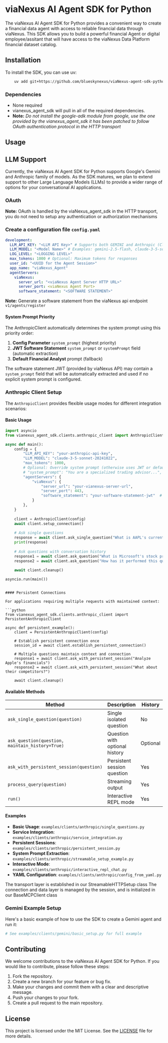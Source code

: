 # viaNexus AI Agent SDK for Python

The viaNexus AI Agent SDK for Python provides a convenient way to create a financial data agent with access to reliable financial data through viaNexus.
This SDK allows you to build a powerful financial Agent or digital employee/assitant that will have access to the viaNexus Data Platform financial dataset catalog.

## Installation

To install the SDK, you can use uv:

```bash
    uv add git+https://github.com/blueskynexus/viaNexus-agent-sdk-python --tag v0.1.19-pre
```
### Dependencies
- None required
- vianexus_agent_sdk will pull in all of the required dependencies.
- **Note:** _Do not install the google-adk module from google, use the one provided by the vianexus_agent_sdk it has been patched to follow OAuth authentication protocol in the HTTP transport_

## Usage
## LLM Support

Currently, the viaNexus AI Agent SDK for Python supports Google's Gemini and Anthropic family of models. As the SDK matures, we plan to extend support to other Large Language Models (LLMs) to provide a wider range of options for your conversational AI applications.


### OAuth
**Note:** OAuth is handled by the viaNexus_agent_sdk in the HTTP transport, you do not need to setup any authentication or authorization mechanisms
### Create a configuration file `config.yaml`
```yaml
development:
  LLM_API_KEY: "<LLM API Key>" # Supports both GEMINI and Anthropic (Claude) API keys
  LLM_MODEL: "<Model Name>" # Examples: gemini-2.5-flash, claude-3-5-sonnet-20241022
  LOG_LEVEL: "<LOGGING LEVEL>"
  max_tokens: 1000 # Optional: Maximum tokens for responses
  user_id: "<UUID for the Agent Session>"
  app_name: "viaNexus_Agent"
  agentServers:
    viaNexus:
      server_url: "<viaNexus Agent Server HTTP URL>"
      server_port: <viaNexus Agent Port>
      software_statement: "<SOFTWARE STATEMENT>"
```

**Note:** Generate a software statement from the viaNexus api endpoint `v1/agents/register`

#### System Prompt Priority

The AnthropicClient automatically determines the system prompt using this priority order:

1. **Config Parameter** `system_prompt` (highest priority)
2. **JWT Software Statement** `system_prompt` or `systemPrompt` field (automatic extraction)
3. **Default Financial Analyst** prompt (fallback)

The software statement JWT (provided by viaNexus API) may contain a `system_prompt` field that will be automatically extracted and used if no explicit system prompt is configured.

### Anthropic Client Setup

The `AnthropicClient` provides flexible usage modes for different integration scenarios:

#### Basic Usage

```python
import asyncio
from vianexus_agent_sdk.clients.anthropic_client import AnthropicClient

async def main():
    config = {
        "LLM_API_KEY": "your-anthropic-api-key",
        "LLM_MODEL": "claude-3-5-sonnet-20241022",
        "max_tokens": 1000,
        # Optional: Override system prompt (otherwise uses JWT or default)
        # "system_prompt": "You are a specialized trading advisor...",
        "agentServers": {
            "viaNexus": {
                "server_url": "your-vianexus-server-url",
                "server_port": 443,
                "software_statement": "your-software-statement-jwt"  # May contain system_prompt
            }
        },
    }
    
    client = AnthropicClient(config)
    await client.setup_connection()
    
    # Ask single questions
    response = await client.ask_single_question("What is AAPL's current price?")
    print(response)
    
    # Ask questions with conversation history
    response1 = await client.ask_question("What is Microsoft's stock price?", maintain_history=True)
    response2 = await client.ask_question("How has it performed this quarter?", maintain_history=True)
    
    await client.cleanup()

asyncio.run(main())
```


```

#### Persistent Connections

For applications requiring multiple requests with maintained context:

```python
from vianexus_agent_sdk.clients.anthropic_client import PersistentAnthropicClient

async def persistent_example():
    client = PersistentAnthropicClient(config)
    
    # Establish persistent connection once
    session_id = await client.establish_persistent_connection()
    
    # Multiple questions maintain context and connection
    response1 = await client.ask_with_persistent_session("Analyze Apple's financials")
    response2 = await client.ask_with_persistent_session("What about their competitors?")
    
    await client.cleanup()
```

#### Available Methods

| Method | Description | History | Use Case |
|--------|-------------|---------|----------|
| `ask_single_question(question)` | Single isolated question | No | Independent queries |
| `ask_question(question, maintain_history=True)` | Question with optional history | Optional | Flexible conversations |
| `ask_with_persistent_session(question)` | Persistent session question | Yes | Long conversations |
| `process_query(question)` | Streaming output | Yes | Interactive chat |
| `run()` | Interactive REPL mode | Yes | Development/testing |

#### Examples

- **Basic Usage**: `examples/clients/anthropic/single_questions.py`
- **Service Integration**: `examples/clients/anthropic/service_integration.py`
- **Persistent Sessions**: `examples/clients/anthropic/persistent_session.py`
- **System Prompt Extraction**: `examples/clients/anthropic/streamable_setup_example.py`
- **Interactive Mode**: `examples/clients/anthropic/interactive_repl_chat.py`
- **YAML Configuration**: `examples/clients/anthropic/config_from_yaml.py`

The transport layer is established in our StreamableHTTPSetup class
The connection and data layer is managed by the session, and is initialized in our BaseMCPClient class

### Gemini Example Setup
Here's a basic example of how to use the SDK to create a Gemini agent and run it:

```python
# See examples/clients/gemini/basic_setup.py for full example
```

## Contributing

We welcome contributions to the viaNexus AI Agent SDK for Python. If you would like to contribute, please follow these steps:

1.  Fork the repository.
2.  Create a new branch for your feature or bug fix.
3.  Make your changes and commit them with a clear and descriptive message.
4.  Push your changes to your fork.
5.  Create a pull request to the main repository.

## License

This project is licensed under the MIT License. See the [LICENSE](LICENSE) file for more details.
